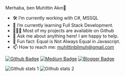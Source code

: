 Merhaba, ben Muhittin Akın👋
- 🛠   I’m currently working with C#, MSSQL 
- 🚀   I’m currently learning Full Stack Development.
- 👨🏻‍💻   Most of my projects are available on Gıthub
- 💬   Ask me about anything here! I am happy to help.
- 👾   Fun fact: Equal is Not Always Equal in Javascript.
- 📫   How to reach me: muhittinbilmuh@gmail.com


[![Github Badge](https://img.shields.io/badge/-Github-000?style=quare&labelColor=000&logo=Github&logoColor=white&link=link)](https://github.com/muhittinakin) 
[![Medium Badge](https://img.shields.io/badge/-Medium-757575?style=flat-quare&labelColor=757575&logo=Medium&logoColor=white&link=link)](https://medium.com/@muhittinbilmuh) 
[![Blogger Badge](https://img.shields.io/badge/-Blogger-FF9800?style=flat-quare&labelColor=FF9800&logo=Blogger&logoColor=white&link=link)](https://muhittinakin.blogspot.com/)


![Github stats 1](https://github-readme-stats.vercel.app/api?username=muhittinakin&show_icons=true&theme=gradient) 
![Github stats 2](https://github-readme-stats.vercel.app/api?username=muhittinakin&show_icons=true&theme=radical)
